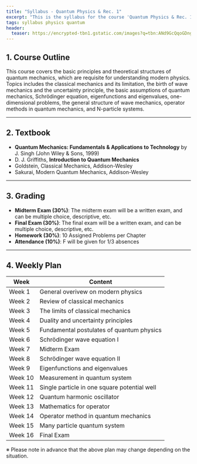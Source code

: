 ```yaml
---
title: "Syllabus - Quantum Physics & Rec. 1"
excerpt: "This is the syllabus for the course 'Quantum Physics & Rec. 1'."
tags: syllabus physics quantum
header:
  teaser: https://encrypted-tbn1.gstatic.com/images?q=tbn:ANd9GcQqoGDngbpKU_7jpFv4thAwH03rpQ8HZk7VXCkdFrS0IHbkrjgE
---
```


## 1. Course Outline
This course covers the basic principles and theoretical structures of quantum mechanics, which are requisite
for understanding modern physics. Topics includes the classical mechanics and its limitation, the birth of wave
mechanics and the uncertainty principle, the basic assumptions of quantum mechanics, Schrödinger equation,
eigenfunctions and eigenvalues, one-dimensional problems, the general structure of wave mechanics,
operator methods in quantum mechanics, and N-particle systems.

---

## 2. Textbook
- **Quantum Mechanics: Fundamentals & Applications to Technology** by J. Singh (John Wiley & Sons, 1999)
- D. J. Griffiths, **Introduction to Quantum Mechanics** 
- Goldstein, Classical Mechanics, Addison-Wesley
- Sakurai, Modern Quantum Mechanics, Addison-Wesley

---

## 3. Grading
- **Midterm Exam (30%)**: The midterm exam will be a written exam, and can be multiple choice, descriptive, etc.
- **Final Exam (30%)**: The final exam will be a written exam, and can be multiple choice, descriptive, etc.
- **Homework (30%)**: 10 Assigned Problems per Chapter
- **Attendance (10%)**: F will be given for 1/3 absences

---

## 4. Weekly Plan

| Week | Content |
|------|------|
| Week 1 | General overivew on modern physics |
| Week 2 | Review of classical mechanics |
| Week 3 | The limits of classical mechanics |
| Week 4 | Duality and uncertainty principles |
| Week 5 | Fundamental postulates of quantum physics |
| Week 6 | Schrödinger wave equation I |
| Week 7 | Midterm Exam |
| Week 8 | Schrödinger wave equation II |
| Week 9 | Eigenfunctions and eigenvalues |
| Week 10 | Measurement in quantum system |
| Week 11 | Single particle in one square potential well |
| Week 12 | Quantum harmonic oscillator |
| Week 13 | Mathematics for operator |
| Week 14 | Operator method in quantum mechanics |
| Week 15 | Many particle quantum system |
| Week 16 | Final Exam |

※ Please note in advance that the above plan may change depending on the situation.